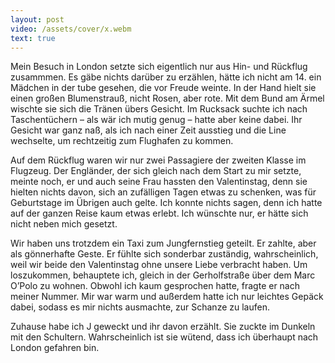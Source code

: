 ```yaml
---
layout: post
video: /assets/cover/x.webm
text: true
---
```

Mein Besuch in London setzte sich eigentlich nur aus Hin- und Rückflug zusammmen. Es gäbe nichts darüber zu erzählen, hätte ich nicht am 14. ein Mädchen in der tube gesehen, die  vor Freude weinte. In der Hand hielt sie einen großen Blumenstrauß, nicht Rosen, aber rote. Mit dem Bund am Ärmel wischte sie sich die Tränen übers Gesicht. Im Rucksack suchte ich nach Taschentüchern – als wär ich mutig genug – hatte aber keine dabei. Ihr Gesicht war ganz naß, als ich nach einer Zeit ausstieg und die Line wechselte, um rechtzeitig zum Flughafen zu kommen.

Auf dem Rückflug waren wir nur zwei Passagiere der zweiten Klasse im Flugzeug. Der Engländer, der sich gleich nach dem Start zu mir setzte, meinte noch, er und auch seine Frau hassten den Valentinstag, denn sie hielten nichts davon, sich an zufälligen Tagen etwas zu schenken, was für Geburtstage im Übrigen auch gelte. Ich konnte nichts sagen, denn ich hatte auf der ganzen Reise kaum etwas erlebt. Ich wünschte nur, er hätte sich nicht neben mich gesetzt.

Wir haben uns trotzdem ein Taxi zum Jungfernstieg geteilt. Er zahlte, aber als gönnerhafte Geste. Er fühlte sich sonderbar zuständig, wahrscheinlich, weil wir beide den Valentinstag ohne unsere Liebe verbracht haben. Um loszukommen, behauptete ich, gleich in der Gerholfstraße über dem Marc O’Polo zu wohnen. Obwohl ich kaum gesprochen hatte, fragte er nach meiner Nummer.  Mir war warm und außerdem hatte ich nur leichtes Gepäck dabei, sodass es mir nichts ausmachte, zur Schanze zu laufen.

Zuhause habe ich J geweckt und ihr davon erzählt. Sie zuckte im Dunkeln mit den Schultern. Wahrscheinlich ist sie wütend, dass ich überhaupt nach London gefahren bin.